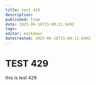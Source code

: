 ```yaml
---
title: test 429
description: 
published: true
date: 2025-06-16T15:00:11.649Z
tags: 
editor: markdown
dateCreated: 2025-06-16T15:00:11.649Z
---
```


# TEST 429
this is test 429
